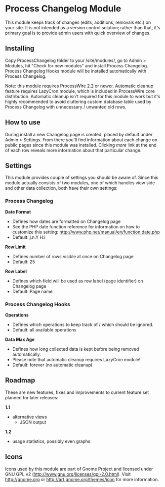 Process Changelog Module
========================

This module keeps track of changes (edits, additions, removals etc.) on your
site. It is not intended as a version control solution; rather than that, it's
primary goal is to provide admin users with quick overview of changes.

## Installing

Copy ProcessChangelog folder to your /site/modules/, go to Admin > Modules,
hit "Check for new modules" and install Process Changelog. Process Changelog
Hooks module will be installed automatically with Process Changelog.

Note: this module requires ProcessWire 2.2 or newer. Automatic cleanup feature
requires LazyCron module, which is included in ProcessWire core distribution.
Automatic cleanup isn't required for this module to work but it's highly
recommended to avoid cluttering custom database table used by Process
Changelog with unnecessary / unwanted old rows.

## How to use

During install a new Changelog page is created, placed by default under
Admin > Settings. From there you'll find information about each change on
public pages since this module was installed. Clicking *more* link at the
end of each row reveals more information about that particular change.

## Settings

This module provides couple of settings you should be aware of. Since this
module actually consists of two modules, one of which handles view side and
other data collection, both have their own settings:

### Process Changelog

**Date Format**

* Defines how dates are formatted on Changelog page
* See the PHP date function reference for information on how to customize
  this setting: http://www.php.net/manual/en/function.date.php
* Default: j.n.Y H:i

**Row Limit**

* Defines number of rows visible at once on Changelog page
* Default: 25

**Row Label**

* Defines which field will be used as row label (page identifier) on
  Changelog page
* Default: Page name

### Process Changelog Hooks

**Operations**

* Defines which operations to keep track of / which should be ignored.
* Default: all available operations

**Data Max Age**

* Defines how long collected data is kept before being removed automatically.
* Please note that automatic cleanup requires LazyCron module!
* Default: forever (no automatic cleanup)

## Roadmap

These are new features, fixes and improvements to current feature set planned
for later releases:

**1.1**

* alternative views
  * JSON output

**1.2**

* usage statistics, possibly even graphs

## Icons

Icons used by this module are part of Gnome Project and licensed under GNU
GPL v2 (http://www.gnu.org/licenses/gpl-2.0.html). Visit http://gnome.org
or http://art.gnome.org/themes/icon for more information.
